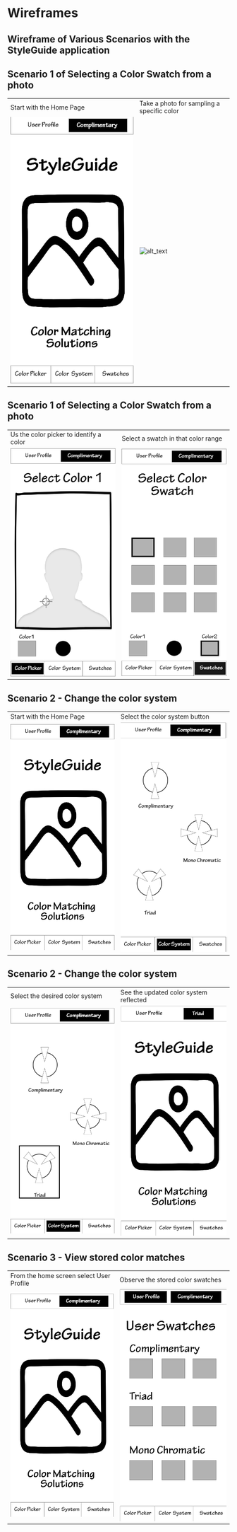 # Wireframes

## Wireframe of Various Scenarios with the StyleGuide application

## Scenario 1 of Selecting a Color Swatch from a photo

<table>
  <tr>
   <td>Start with the Home Page
   </td>
   <td>Take a photo for sampling a specific color
   </td>
  </tr>
  <tr>
   <td>
<img src="1_Home_Screen.jpg" width="" alt="alt_text" title="image_tooltip">
   </td>
   <td>
<img src="2_Image_Capture" width="" alt="alt_text" title="image_tooltip">
   </td>
  </tr>
</table>

## Scenario 1 of Selecting a Color Swatch from a photo

<table>
  <tr>
   <td>Us the color picker to identify a color
   </td>
   <td>Select a swatch in that color range
   </td>
  </tr>
  <tr>
   <td>
<img src="3_Color_Select_1.jpg" width="" alt="alt_text" title="image_tooltip">
   </td>
   <td>
<img src="5_Swatch_Select.jpg" width="" alt="alt_text" title="image_tooltip">
   </td>
  </tr>
</table>

## Scenario 2 - Change the color system

<table>
  <tr>
   <td>Start with the Home Page
   </td>
   <td>Select the color system button
   </td>
  </tr>
  <tr>
   <td>
<img src="6_Home_Screen_color.jpg" width="" alt="alt_text" title="image_tooltip">
   </td>
   <td>
<img src="7_Color_System_Selection.jpg" width="" alt="alt_text" title="image_tooltip">
   </td>
  </tr>
</table>

## Scenario 2 - Change the color system

<table>
  <tr>
   <td>Select the desired color system
   </td>
   <td>See the updated color system reflected
   </td>
  </tr>
  <tr>
   <td>
<img src="8_Select_Triad.jpg" width="" alt="alt_text" title="image_tooltip">
   </td>
   <td>
<img src="9_UI_Reflects_Color_System.jpg" width="" alt="alt_text" title="image_tooltip">

   </td>
  </tr>
</table>

## Scenario 3 - View stored color matches

<table>
  <tr>
   <td>From the home screen select User Profile
   </td>
   <td>Observe the stored color swatches
   </td>
  </tr>
  <tr>
   <td>
<img src="10_Home_Screen.jpg" width="" alt="alt_text" title="image_tooltip">
   </td>
   <td>
<img src="11_User_Profile.jpg" width="" alt="alt_text" title="image_tooltip">
   </td>
  </tr>
</table>
